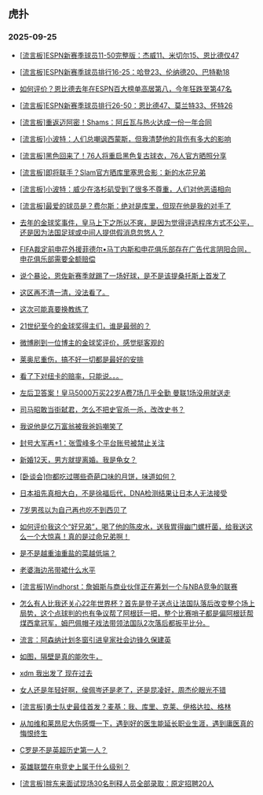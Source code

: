 ## 虎扑 
### 2025-09-25

+ [[流言板]ESPN新赛季球员11-50完整版：杰威11、米切尔15、恩比德仅47](https://bbs.hupu.com/634931228.html)

+ [[流言板]ESPN新赛季球员排行16-25：哈登23、伦纳德20、巴特勒18](https://bbs.hupu.com/634931184.html)

+ [如何评价？恩比德去年在ESPN百大榜单高居第八，今年狂跌至第47名](https://bbs.hupu.com/634931980.html)

+ [[流言板]ESPN新赛季球员排行26-50：恩比德47、莫兰特33、怀特26](https://bbs.hupu.com/634931116.html)

+ [[流言板]重返迈阿密！Shams：阿丘瓦与热火达成一份一年合同](https://bbs.hupu.com/634931791.html)

+ [[流言板]小波特：人们总嘲讽西蒙斯，但我清楚他的背伤有多大的影响](https://bbs.hupu.com/634931465.html)

+ [[流言板]黑色回来了！76人将重启黑色复古球衣，76人官方晒照分享](https://bbs.hupu.com/634930912.html)

+ [[流言板]即将联手？Slam官方晒库里塞思合影：新的水花兄弟](https://bbs.hupu.com/634930214.html)

+ [[流言板]小波特：威少在洛杉矶受到了很多不尊重，人们对他恶语相向](https://bbs.hupu.com/634932719.html)

+ [[流言板]最爱的球员是？费尔斯：绝对是库里，但现在他是我的对手了](https://bbs.hupu.com/634930452.html)

+ [去年的金球奖事件，皇马上下之所以不爽，是因为觉得评选程序方式不公平，还是因为法国足球或中间人提供假消息忽悠人？](https://bbs.hupu.com/634926401.html)

+ [FIFA裁定前申花外援菲德尔•马丁内斯和申花俱乐部存在广告代言阴阳合同，申花俱乐部需要全额赔偿](https://bbs.hupu.com/634926304.html)

+ [说个暴论，恩佐新赛季就踢了一场好球，是不是该提桑托斯上首发了](https://bbs.hupu.com/634926857.html)

+ [这区再不清一清，没法看了。](https://bbs.hupu.com/634926823.html)

+ [这次可能真要换教练了](https://bbs.hupu.com/634931438.html)

+ [21世纪至今的金球奖得主们，谁是最弱的？](https://bbs.hupu.com/634927743.html)

+ [微博刷到一位博主的金球奖评价，感觉挺客观的](https://bbs.hupu.com/634930591.html)

+ [莱奥尼重伤，搞不好一切都是最好的安排](https://bbs.hupu.com/634926462.html)

+ [看了下对纽卡的赔率，只能说。。。](https://bbs.hupu.com/634931736.html)

+ [左后卫答案！皇马5000万买22岁A费7场几乎全勤 曼联1场没用就送走](https://bbs.hupu.com/634928623.html)

+ [司马昭敢当街弑君，怎么不把史官杀一杀，改改史书？](https://bbs.hupu.com/634931348.html)

+ [我说他是亿万富翁被我爸妈嘲笑了](https://bbs.hupu.com/634929476.html)

+ [封号大军再+1：张雪峰多个平台账号被禁止关注](https://bbs.hupu.com/634929570.html)

+ [新婚12天，男方就提离婚。我是龟女？](https://bbs.hupu.com/634931817.html)

+ [[卧谈会]你都吃过哪些奇葩口味的月饼，味道如何？](https://bbs.hupu.com/634930756.html)

+ [日本祖先真相大白，不是徐福后代，DNA检测结果让日本人无法接受](https://bbs.hupu.com/634930622.html)

+ [7岁男孩以为自己再也吃不到西贝了](https://bbs.hupu.com/634932039.html)

+ [如何评价我这个“好兄弟”，喝了他的陈皮水，送我胃得幽门螺杆菌，给我送这么一个大惊喜！真的是过命兄弟啊！](https://bbs.hupu.com/634931989.html)

+ [是不是越重油重盐的菜越低端？](https://bbs.hupu.com/634931105.html)

+ [老婆海边吊带裙什么水平](https://bbs.hupu.com/634932118.html)

+ [[流言板]Windhorst：詹姆斯与商业伙伴正在筹划一个与NBA竞争的联赛](https://bbs.hupu.com/634932986.html)

+ [怎么有人比我还关心22年世界杯？首先是登子送点让法国队落后改变整个场上局势，这个点球判的也有争议帮了阿根廷一把，整个比赛哨子都是偏阿根廷帮煤西拿冠军，姆巴佩帽子戏法带领法国队2次落后都扳平比分。](https://bbs.hupu.com/634932466.html)

+ [流言：阿森纳计划冬窗引进皇家社会边锋久保建英](https://bbs.hupu.com/634929423.html)

+ [如图，隔壁是真的能吹牛，](https://bbs.hupu.com/634928941.html)

+ [xdm 我出发了 现在过去](https://bbs.hupu.com/634930902.html)

+ [女人还是年轻好啊，侯佩岑还是老了，还是昆凌好，周杰伦眼光不错](https://bbs.hupu.com/634930921.html)

+ [[流言板]勇士队史最佳首发？麦基：我、库里、克莱、伊格达拉、格林](https://bbs.hupu.com/634932595.html)

+ [从加维和莱昂尼大伤感慨一下，遇到好的医生能延长职业生涯，遇到庸医真的悔恨终生](https://bbs.hupu.com/634932745.html)

+ [C罗是不是英超历史第一人？](https://bbs.hupu.com/634927922.html)

+ [英雄联盟在电竞史上属于什么级别？](https://bbs.hupu.com/634931495.html)

+ [[流言板]胖东来面试现场30名刑释人员全部录取：原定招聘20人](https://bbs.hupu.com/634931045.html)

